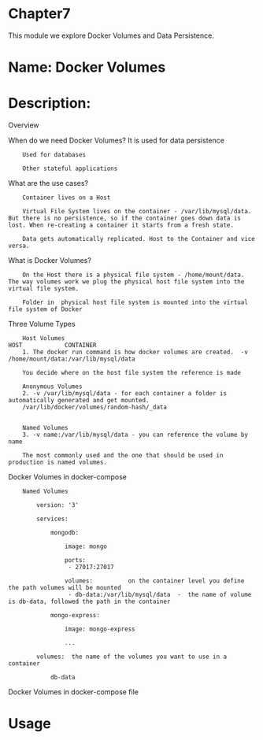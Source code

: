 # Chapter7
This module we explore Docker Volumes and Data Persistence.

# Name: Docker Volumes

# Description: 

Overview

When do we need Docker Volumes?  It is used for data persistence

        Used for databases

        Other stateful applications


What are the use cases?

        Container lives on a Host

        Virtual File System lives on the container - /var/lib/mysql/data. But there is no persistence, so if the container goes down data is lost. When re-creating a container it starts from a fresh state.

        Data gets automatically replicated. Host to the Container and vice versa. 

What is Docker Volumes?

        On the Host there is a physical file system - /home/mount/data.  The way volumes work we plug the physical host file system into the virtual file system.

        Folder in  physical host file system is mounted into the virtual file system of Docker

Three Volume Types
         
        Host Volumes                                                                   HOST            CONTAINER
        1. The docker run command is how docker volumes are created.  -v /home/mount/data:/var/lib/mysql/data 

        You decide where on the host file system the reference is made

        Anonymous Volumes
        2. -v /var/lib/mysql/data - for each container a folder is automatically generated and get mounted.
        /var/lib/docker/volumes/random-hash/_data

        
        Named Volumes
        3. -v name:/var/lib/mysql/data - you can reference the volume by name

        The most commonly used and the one that should be used in production is named volumes.

Docker Volumes in docker-compose

        Named Volumes

            version: '3'

            services:

                mongodb:

                    image: mongo

                    ports:
                     - 27017:27017

                    volumes:          on the container level you define the path volumes will be mounted
                     - db-data:/var/lib/mysql/data  -  the name of volume is db-data, followed the path in the container

                mongo-express:

                    image: mongo-express

                    ...

            volumes:  the name of the volumes you want to use in a container

                db-data




Docker Volumes in docker-compose file



# Usage


    